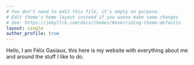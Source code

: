 ```yaml
---
# You don't need to edit this file, it's empty on purpose.
# Edit theme's home layout instead if you wanna make some changes
# See: https://jekyllrb.com/docs/themes/#overriding-theme-defaults
layout: single
author_profile: true
---
```

Hello, I am Félix Gasiaux, this here is my website with everything about me and around the stuff I like to do.
